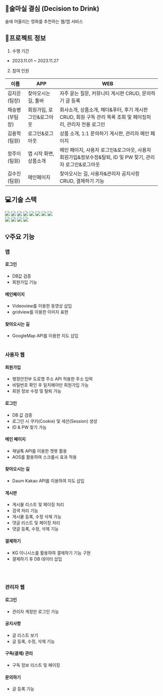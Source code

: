 ## 🍷술마실 결심 (Decision to Drink)
술에 어울리는 영화를 추천하는 웹/앱 서비스


## 📜프로젝트 정보
1. 수행 기간
* 2023.11.01 ~ 2023.11.27

2. 참여 인원

|이름|APP|WEB|
|------|---|---|
|김지은(팀장)|찾아오시는 길, 툴바|자주 묻는 질문, 커뮤니티 게시판 CRUD, 문의하기 글 등록|
|채승병(부팀장)|회원가입, 로그인&로그아웃|회사소개, 상품소개, 헤더&푸터, 후기 게시판 CRUD, 회원 구독 관리 목록 조회 및 페이징처리, 관리자 전용 로그인|
|김용학(팀원)|로그인&로그아웃|상품 소개, 1:1 문의하기 게시판, 관리자 메인 페이지|
|정주이(팀원)|앱 시작 화면, 상품소개|메인 페이지, 사용자 로그인&로그아웃, 사용자 회원가입&정보수정&탈퇴, ID 및 PW 찾기, 관리자 로그인&로그아웃|
|김수진(팀원)|메인페이지|찾아오시는 길, 사용자&관리자 공지사항 CRUD, 결제하기 기능|


## 💻기술 스택
<img src="https://img.shields.io/badge/java-007396?style=for-the-badge&logo=java&logoColor=white"> <img src="https://img.shields.io/badge/html5-E34F26?style=for-the-badge&logo=html5&logoColor=white"> 
  <img src="https://img.shields.io/badge/css-1572B6?style=for-the-badge&logo=css3&logoColor=white"> 
  <img src="https://img.shields.io/badge/javascript-F7DF1E?style=for-the-badge&logo=javascript&logoColor=black"> 
  <img src="https://img.shields.io/badge/jquery-0769AD?style=for-the-badge&logo=jquery&logoColor=white"> <img src="https://img.shields.io/badge/oracle-F80000?style=for-the-badge&logo=oracle&logoColor=white"> <img src="https://img.shields.io/badge/react-61DAFB?style=for-the-badge&logo=react&logoColor=black"> 
  <img src="https://img.shields.io/badge/vue.js-4FC08D?style=for-the-badge&logo=vue.js&logoColor=white"> <br>
  <img src="https://img.shields.io/badge/springboot-6DB33F?style=for-the-badge&logo=springboot&logoColor=white"> <img src="https://img.shields.io/badge/spring-6DB33F?style=for-the-badge&logo=spring&logoColor=white"> <img src="https://img.shields.io/badge/apache tomcat-F8DC75?style=for-the-badge&logo=apachetomcat&logoColor=white">
  <img src="https://img.shields.io/badge/android-34A853?style=for-the-badge&logo=android&logoColor=white">

## 💡주요 기능
### 앱
#### 로그인
- DB값 검증
- 회원가입 기능

#### 메인페이지
- Videoview를 이용한 동영상 삽입
- gridview를 이용한 이미지 표현

#### 찾아오시는 길 
- GoogleMap API를 이용한 지도 삽입
<br><br>
### 사용자 웹
#### 회원가입
- 행정안전부 도로명 주소 API 적용한 주소 입력
- 비밀번호 확인 후 일치해야만 회원가입 가능
- 회원 정보 수정 및 탈퇴 가능

#### 로그인
- DB 값 검증
- 로그인 시 쿠키(Cookie) 및 세션(Session) 생성
- ID & PW 찾기 가능

#### 메인 페이지
- 채널톡 API를 이용한 챗봇 활용
- AOS를 활용하여 스크롤시 효과 적용

#### 찾아오시는 길
- Daum Kakao API를 이용하여 지도 삽입

#### 게시판
- 게시물 리스트 및 페이징 처리
- 검색 처리 기능
- 게시물 등록, 수정 삭제 가능
- 댓글 리스트 및 페이징 처리
- 댓글 등록, 수정, 삭제 기능

#### 결제하기
- KG 이니시스를 활용하여 결제하기 기능 구현
- 결제하기 후 DB 데이터 삽입

<br><br>
### 관리자 웹

#### 로그인
- 관리자 계정만 로그인 가능

#### 공지사항
- 글 리스트 보기
- 글 등록, 수정, 삭제 기능

#### 구독(결제) 관리
- 구독 정보 리스트 및 페이징

#### 문의하기
- 글 등록 기능
